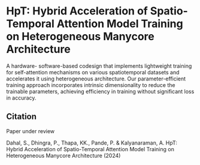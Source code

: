 # HpT: Hybrid Acceleration of Spatio-Temporal Attention Model Training on Heterogeneous Manycore Architecture

A hardware- software-based codesign that implements lightweight training for self-attention mechanisms on various spatiotemporal datasets and
accelerates it using heterogeneous architecture. Our parameter-efficient training approach incorporates intrinsic dimensionality
to reduce the trainable parameters, achieving efficiency in training without significant loss in accuracy. 

## Citation
Paper under review

Dahal, S., Dhingra, P., Thapa, KK., Pande, P. & Kalyanaraman, A. HpT: Hybrid Acceleration of Spatio-Temporal Attention Model Training on Heterogeneous Manycore Architecture (2024)


